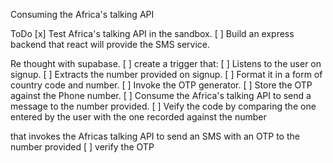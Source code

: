 Consuming the Africa's talking API

ToDo
[x] Test Africa's talking API in the sandbox.
[ ] Build an express backend that react will provide the SMS service.

Re thought with supabase. 
[ ] create a trigger that:
    [ ] Listens to the user on signup.
    [ ] Extracts the number provided on signup. 
    [ ] Format it in a form of country code and number.
    [ ] Invoke the OTP generator.
    [ ] Store the OTP against the Phone number.
    [ ] Consume the Africa's talking API to send a message to the number provided.
    [ ] Veify the code by comparing the one entered by the user with the one recorded against the number

that invokes the Africas talking API to send an SMS with an OTP to the number provided 
[ ] verify the OTP